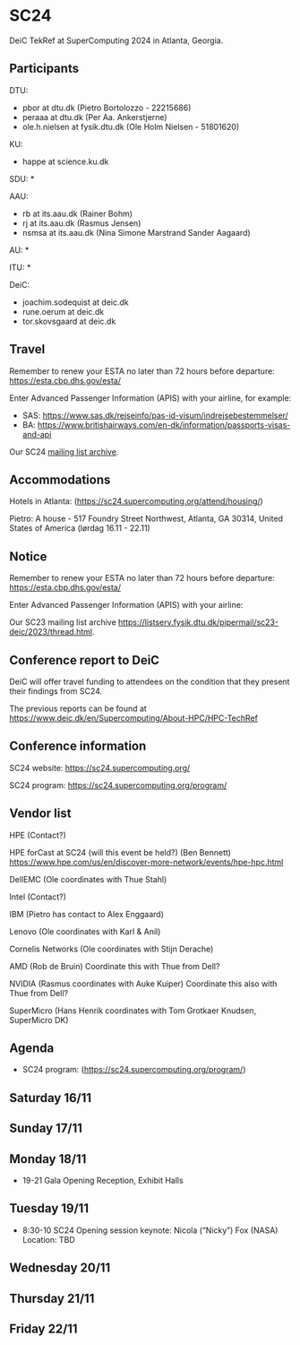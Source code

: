 # SC24
DeiC TekRef at SuperComputing 2024 in Atlanta, Georgia.

Participants
------------

DTU:
* pbor at dtu.dk (Pietro Bortolozzo - 22215686)
* peraaa at dtu.dk (Per Aa. Ankerstjerne)
* ole.h.nielsen at fysik.dtu.dk (Ole Holm Nielsen - 51801620)

KU:
* happe at science.ku.dk

SDU:
*

AAU:
* rb at its.aau.dk (Rainer Bohm)
* rj at its.aau.dk (Rasmus Jensen)
* nsmsa at its.aau.dk (Nina Simone Marstrand Sander Aagaard)

AU:
*

ITU:
*

DeiC:
* joachim.sodequist at deic.dk
* rune.oerum at deic.dk
* tor.skovsgaard at deic.dk

Travel
------

Remember to renew your ESTA no later than 72 hours before departure: https://esta.cbp.dhs.gov/esta/

Enter Advanced Passenger Information (APIS) with your airline, for example:

* SAS: https://www.sas.dk/rejseinfo/pas-id-visum/indrejsebestemmelser/
* BA: https://www.britishairways.com/en-dk/information/passports-visas-and-api

Our SC24 [mailing list archive](https://listserv.fysik.dtu.dk/pipermail/sc24-deic/2024/thread.html).

Accommodations
--------------
Hotels in Atlanta: (https://sc24.supercomputing.org/attend/housing/)

Pietro: A house - 517 Foundry Street Northwest, Atlanta, GA 30314, United States of America (lørdag 16.11 - 22.11)

Notice
-------
Remember to renew your ESTA no later than 72 hours before departure: https://esta.cbp.dhs.gov/esta/

Enter Advanced Passenger Information (APIS) with your airline:


Our SC23 mailing list archive https://listserv.fysik.dtu.dk/pipermail/sc23-deic/2023/thread.html.

Conference report to DeiC
-------------------------

DeiC will offer travel funding to attendees on the condition that they present their findings from SC24.

The previous reports can be found at https://www.deic.dk/en/Supercomputing/About-HPC/HPC-TechRef

Conference information
----------------------

SC24 website: https://sc24.supercomputing.org/

SC24 program: https://sc24.supercomputing.org/program/


Vendor list 
-----------
HPE (Contact?)

HPE forCast at SC24 (will this event be held?) (Ben Bennett) https://www.hpe.com/us/en/discover-more-network/events/hpe-hpc.html

DellEMC (Ole coordinates with Thue Stahl)

Intel (Contact?) 

IBM (Pietro has contact to Alex Enggaard)

Lenovo (Ole coordinates with Karl & Anil)

Cornelis Networks (Ole coordinates with Stijn Derache)

AMD (Rob de Bruin) Coordinate this with Thue from Dell?

NVIDIA (Rasmus coordinates with Auke Kuiper) Coordinate this also with Thue from Dell?

SuperMicro (Hans Henrik coordinates with Tom Grotkaer Knudsen, SuperMicro DK)

Agenda
------

* SC24 program: (https://sc24.supercomputing.org/program/)

Saturday 16/11
------------


Sunday 17/11
------------


Monday 18/11
------------

* 19-21 Gala Opening Reception, Exhibit Halls 

Tuesday 19/11
-------------

* 8:30-10 SC24 Opening session keynote:
  Nicola (“Nicky”) Fox (NASA)
  Location: TBD

Wednesday 20/11
---------------


Thursday 21/11
--------------

Friday 22/11
------------
